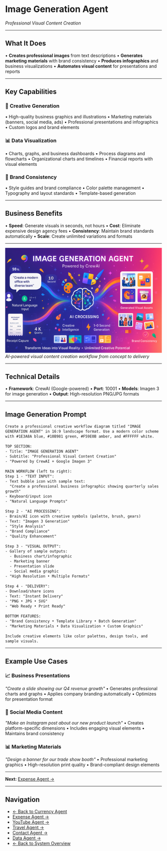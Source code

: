 # Image Generation Agent
*Professional Visual Content Creation*

---

## What It Does

• **Creates professional images** from text descriptions
• **Generates marketing materials** with brand consistency
• **Produces infographics** and business visualizations
• **Automates visual content** for presentations and reports

---

## Key Capabilities

### 🎨 **Creative Generation**
• High-quality business graphics and illustrations
• Marketing materials (banners, social media, ads)
• Professional presentations and infographics
• Custom logos and brand elements

### 📊 **Data Visualization**
• Charts, graphs, and business dashboards
• Process diagrams and flowcharts
• Organizational charts and timelines
• Financial reports with visual elements

### 🎯 **Brand Consistency**
• Style guides and brand compliance
• Color palette management
• Typography and layout standards
• Template-based generation

---

## Business Benefits

• **Speed**: Generate visuals in seconds, not hours
• **Cost**: Eliminate expensive design agency fees
• **Consistency**: Maintain brand standards automatically
• **Scale**: Create unlimited variations and formats

---

![Image Agent](../assets/imageagent.png)
*AI-powered visual content creation workflow from concept to delivery*

---

## Technical Details

• **Framework**: CrewAI (Google-powered)
• **Port**: 10001
• **Models**: Imagen 3 for image generation
• **Output**: High-resolution PNG/JPG formats

---

## Image Generation Prompt
```
Create a professional creative workflow diagram titled "IMAGE GENERATION AGENT" in 16:9 landscape format. Use a modern color scheme with #1E3A8A blue, #10B981 green, #F59E0B amber, and #FFFFFF white.

TOP SECTION:
- Title: "IMAGE GENERATION AGENT"
- Subtitle: "Professional Visual Content Creation"
- "Powered by CrewAI + Google Imagen 3"

MAIN WORKFLOW (left to right):
Step 1 - "TEXT INPUT":
- Text bubble icon with sample text:
  "Create a professional business infographic showing quarterly sales growth"
- Keyboard/input icon
- "Natural Language Prompts"

Step 2 - "AI PROCESSING":
- Brain/AI icon with creative symbols (palette, brush, gears)
- Text: "Imagen 3 Generation"
- "Style Analysis"
- "Brand Compliance"
- "Quality Enhancement"

Step 3 - "VISUAL OUTPUT":
- Gallery of sample outputs:
  - Business chart/infographic
  - Marketing banner
  - Presentation slide
  - Social media graphic
- "High Resolution • Multiple Formats"

Step 4 - "DELIVERY":
- Download/share icons
- Text: "Instant Delivery"
- "PNG • JPG • SVG"
- "Web Ready • Print Ready"

BOTTOM FEATURES:
- "Brand Consistency • Template Library • Batch Generation"
- "Marketing Materials • Data Visualization • Custom Graphics"

Include creative elements like color palettes, design tools, and sample visuals.
```

---

## Example Use Cases

### 📈 **Business Presentations**
*"Create a slide showing our Q4 revenue growth"*
• Generates professional charts and graphs
• Applies company branding automatically
• Optimizes for presentation format

### 📱 **Social Media Content**
*"Make an Instagram post about our new product launch"*
• Creates platform-specific dimensions
• Includes engaging visual elements
• Maintains brand consistency

### 📊 **Marketing Materials**
*"Design a banner for our trade show booth"*
• Professional marketing graphics
• High-resolution print quality
• Brand-compliant design elements

---

**Next:** [Expense Agent →](expense-agent.md)

---

## Navigation
- [← Back to Currency Agent](currency-agent.md)
- [Expense Agent →](expense-agent.md)
- [YouTube Agent →](youtube-agent.md)
- [Travel Agent →](travel-agent.md)
- [Contact Agent →](contact-agent.md)
- [Data Agent →](data-agent.md)
- [← Back to System Overview](../02-our-multi-agent-system.md) 